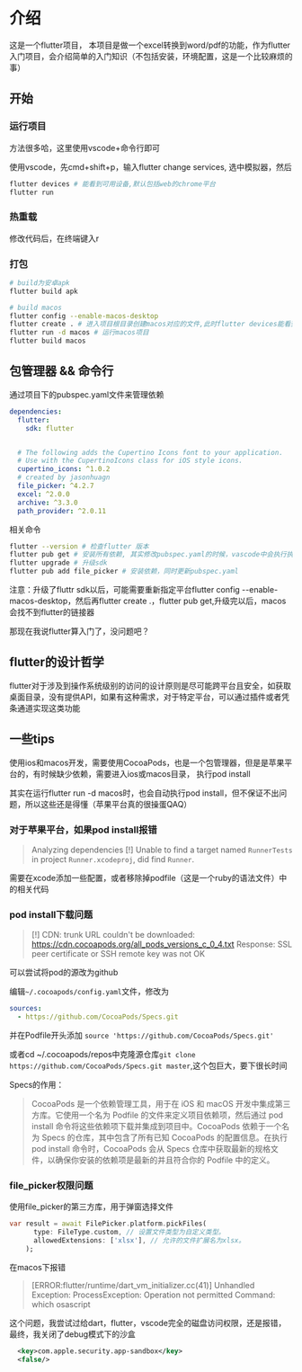 # 介绍

这是一个flutter项目， 本项目是做一个excel转换到word/pdf的功能，作为flutter入门项目，会介绍简单的入门知识（不包括安装，环境配置，这是一个比较麻烦的事）

## 开始

### 运行项目

方法很多哈，这里使用vscode+命令行即可

使用vscode，先cmd+shift+p，输入flutter change services, 选中模拟器，然后

```bash
flutter devices # 能看到可用设备,默认包括web的chrome平台
flutter run
```

### 热重载

修改代码后，在终端键入r

### 打包

```bash
# build为安卓apk
flutter build apk

# build macos
flutter config --enable-macos-desktop
flutter create . # 进入项目根目录创建macos对应的文件,此时flutter devices能看到macOS
flutter run -d macos # 运行macos项目
flutter build macos
```

## 包管理器 && 命令行

通过项目下的pubspec.yaml文件来管理依赖

```yaml
dependencies:
  flutter:
    sdk: flutter


  # The following adds the Cupertino Icons font to your application.
  # Use with the CupertinoIcons class for iOS style icons.
  cupertino_icons: ^1.0.2
  # created by jasonhuagn
  file_picker: ^4.2.7
  excel: ^2.0.0
  archive: ^3.3.0
  path_provider: ^2.0.11

```

相关命令

```bash
flutter --version # 检查flutter 版本
flutter pub get # 安装所有依赖, 其实修改pubspec.yaml的时候，vascode中会执行执行这个检查依赖版本是否和fluuter匹配,这个真的很赞
flutter upgrade # 升级sdk
flutter pub add file_picker # 安装依赖，同时更新pubspec.yaml
```

注意：升级了fluttr sdk以后，可能需要重新指定平台flutter config --enable-macos-desktop，然后再flutter create .，flutter pub get,升级完以后，macos会找不到flutter的链接器


那现在我说flutter算入门了，没问题吧？

## flutter的设计哲学

flutter对于涉及到操作系统级别的访问的设计原则是尽可能跨平台且安全，如获取桌面目录，没有提供API，如果有这种需求，对于特定平台，可以通过插件或者凭条通道实现这类功能

## 一些tips

使用ios和macos开发，需要使用CocoaPods，也是一个包管理器，但是是苹果平台的，有时候缺少依赖，需要进入ios或macos目录， 执行pod install

其实在运行flutter run -d macos时，也会自动执行pod install，但不保证不出问题，所以这些还是得懂（苹果平台真的很操蛋QAQ）

### 对于苹果平台，如果pod install报错

> Analyzing dependencies [!] Unable to find a target named `RunnerTests` in project `Runner.xcodeproj`, did find `Runner`.

需要在xcode添加一些配置，或者移除掉podfile（这是一个ruby的语法文件）中的相关代码

### pod install下载问题

> [!] CDN: trunk URL couldn't be downloaded: https://cdn.cocoapods.org/all_pods_versions_c_0_4.txt Response: SSL peer certificate or SSH remote key was not OK

可以尝试将pod的源改为github

编辑`~/.cocoapods/config.yaml`文件，修改为
```yaml
sources:
  - https://github.com/CocoaPods/Specs.git

```
并在Podfile开头添加
`source 'https://github.com/CocoaPods/Specs.git'`

或者cd ~/.cocoapods/repos中克隆源仓库`git clone https://github.com/CocoaPods/Specs.git master`,这个包巨大，要下很长时间

Specs的作用：

> CocoaPods 是一个依赖管理工具，用于在 iOS 和 macOS 开发中集成第三方库。它使用一个名为 Podfile 的文件来定义项目依赖项，然后通过 pod install 命令将这些依赖项下载并集成到项目中。CocoaPods 依赖于一个名为 Specs 的仓库，其中包含了所有已知 CocoaPods 的配置信息。在执行 pod install 命令时，CocoaPods 会从 Specs 仓库中获取最新的规格文件，以确保你安装的依赖项是最新的并且符合你的 Podfile 中的定义。

### file_picker权限问题

使用file_picker的第三方库，用于弹窗选择文件

```dart
var result = await FilePicker.platform.pickFiles(
      type: FileType.custom, // 设置文件类型为自定义类型。
      allowedExtensions: ['xlsx'], // 允许的文件扩展名为xlsx。
    );
```
在macos下报错
> [ERROR:flutter/runtime/dart_vm_initializer.cc(41)] Unhandled Exception: ProcessException: Operation not permitted Command: which osascript

这个问题，我尝试过给dart，flutter，vscode完全的磁盘访问权限，还是报错，最终，我关闭了debug模式下的沙盒

```xml
  <key>com.apple.security.app-sandbox</key>
  <false/>
```
